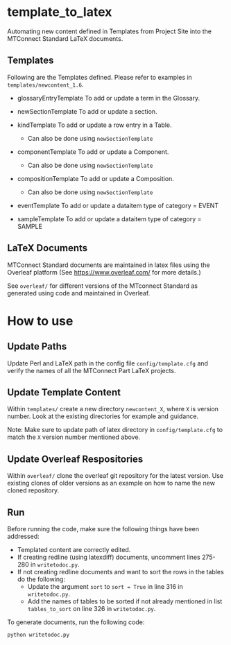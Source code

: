 # template_to_latex
Automating new content defined in Templates from Project Site into the MTConnect Standard LaTeX documents.


Templates
---------

Following are the Templates defined. Please refer to examples in `templates/newcontent_1.6`.

* glossaryEntryTemplate
  To add or update a term in the Glossary.

* newSectionTemplate
  To add or update a section.

* kindTemplate
  To add or update a row entry in a Table.
  * Can also be done using `newSectionTemplate`

* componentTemplate
  To add or update a Component.
  * Can also be done using `newSectionTemplate`

* compositionTemplate
  To add or update a Composition.
  * Can also be done using `newSectionTemplate`

* eventTemplate
  To add or update a dataitem type of category = EVENT

* sampleTemplate
  To add or update a dataitem type of category = SAMPLE


LaTeX Documents
---------------

MTConnect Standard documents are maintained in latex files using the Overleaf platform (See https://www.overleaf.com/ for more details.)

See `overleaf/` for different versions of the MTconnect Standard as generated using code and maintained in Overleaf.


# How to use

Update Paths
------------

Update Perl and LaTeX path in the config file `config/template.cfg` and verify the names of all the MTConnect Part LaTeX projects.


Update Template Content
-----------------------

Within `templates/` create a new directory `newcontent_X`, where `X` is version number. Look at the existing directories for example and guidance.

Note: Make sure to update path of latex directory in `config/template.cfg` to match the `X` version number mentioned above.


Update Overleaf Respositories
-----------------------------

Within `overleaf/` clone the overleaf git repository for the latest version. Use existing clones of older versions as an example on how to name the new cloned repository.


Run
---

Before running the code, make sure the following things have been addressed:

* Templated content are correctly edited.
* If creating redline (using latexdiff) documents, uncomment lines 275-280 in `writetodoc.py`.
* If not creating redline documents and want to sort the rows in the tables do the following:
  * Update the argument `sort` to `sort = True` in line 316 in `writetodoc.py`.
  * Add the names of tables to be sorted if not already mentioned in list `tables_to_sort` on line 326 in `writetodoc.py`.

To generate documents, run the following code:
  
  `python writetodoc.py`
